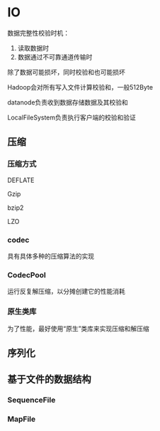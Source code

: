 # IO

数据完整性校验时机：

1. 读取数据时
2. 数据通过不可靠通道传输时

除了数据可能损坏，同时校验和也可能损坏

Hadoop会对所有写入文件计算校验和，一般512Byte

datanode负责收到数据存储数据及其校验和

LocalFileSystem负责执行客户端的校验和验证

## 压缩

### 压缩方式

DEFLATE

Gzip

bzip2

LZO

### codec

具有具体多种的压缩算法的实现

### CodecPool

运行反复解压缩，以分摊创建它的性能消耗

### 原生类库

为了性能，最好使用“原生”类库来实现压缩和解压缩

## 序列化

## 基于文件的数据结构

### SequenceFile

### MapFile

